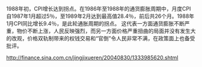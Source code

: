 1988年初，CPI增长达到拐点。在1986年至1988年的通货膨胀周期中，月度CPI自1987年1月超过5％，至1989年2月达到最高值28.4％，前后共26个月。1988年1月CPI同比增长9.4％，是此轮通胀周期的拐点。
这代表一方面通货膨胀不断严重，物价不断上涨，人民反映强烈，而另一方面价格严重扭曲的局面并没有发生大的改观，价格双轨制带来的权钱交易和“官倒”令人民非常不满，在政策面上也备受批评。

http://finance.sina.com.cn/jingjixueren/20040830/1333985620.shtml
